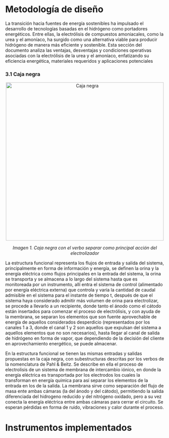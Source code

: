 # Metodología de diseño 

La transición hacia fuentes de energía sostenibles ha impulsado el desarrollo de
tecnologías basadas en el hidrógeno como portadores energéticos. Entre ellas, la
electrólisis de compuestos amoniacales, como la urea y el amoníaco, ha surgido como una
alternativa viable para producir hidrógeno de manera más eficiente y sostenible. Esta
sección del documento analiza las ventajas, desventajas y condiciones operativas
asociadas con la electrólisis de la urea y el amoníaco, enfatizando su eficiencia energética,
materiales requeridos y aplicaciones potenciales

<h3>3.1 Caja negra</h3>

<p align="center">
  <img src="img/imagen1" alt="Caja negra" width="500"/>
</p>

<p style="text-align: center;"><em>Imagen 1. Caja negra con el verbo separar como principal acción del electrolizador</em></p>



La estructura funcional representa los flujos de entrada y salida del
sistema, principalmente en forma de información y energía, se definen la orina y la energía
eléctrica como flujos principales en la entrada del sistema, la orina se transporta y se
almacena a lo largo del sistema hasta que es monitoreada por un instrumento, allí entra el
sistema de control (alimentado por energía eléctrica externa) que controla y varía la
cantidad de caudal admisible en el sistema para el instante de tiempo t, después de que el
sistema haya considerado admitir más volumen de orina para electrolizar, se procede a
llevarlo a un recipiente, donde tanto el ánodo como el cátodo están insertados para
comenzar el proceso de electrólisis, y con ayuda de la membrana, se separan los elementos
que son fuente aprovechable de energía de aquellos considerados desperdicio
(representados por los canales 1 a 3, donde el canal 1 y 2 son aquellos que expulsan del
sistema a aquellos elementos que no son necesarios), hasta llegar al canal de salida de
hidrógeno en forma de vapor, que dependiendo de la decisión del cliente en
aprovechamiento energético, se puede almacenar.



En la estructura funcional se tienen
las mismas entradas y salidas propuestas en la caja negra, con subestructuras descritas
por los verbos de la nomenclatura de Pahl & Beitz. Se describe en ella el proceso de
electrolisis de un sistema de membrana de intercambio iónico, en donde la energía eléctrica
es transportada por los electrodos los cuales la transforman en energía química para así
separar los elementos de la entrada en los de la salida. La membrana sirve como
separación del flujo de masa ente ambas cámaras (la del ánodo y del cátodo), permitiendo
la salida diferenciada del hidrogeno reducido y del nitrógeno oxidado, pero a su vez conecta
la energía eléctrica entre ambas cámaras para cerrar el circuito. Se esperan pérdidas en
forma de ruido, vibraciones y calor durante el proceso.


# Instrumentos implementados 

## 
